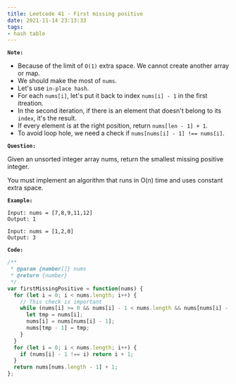 ```yaml
---
title: Leetcode 41 - First missing positive
date: 2021-11-14 23:13:33
tags:
- hash table
---
```

**`Note:`**
- Because of the limit of `O(1)` extra space. We cannot create another array or map.
- We should make the most of `nums`.
- Let's use `in-place hash`.
- For each `nums[i]`, let's put it back to index `nums[i] - 1` in the first itreation.
- In the second iteration, if there is an element that doesn't belong to its `index`, it's the result.
- If every element is at the right position, return `nums[len - 1] + 1`.
- To avoid loop hole, we need a check if `nums[nums[i] - 1] !== nums[i]`.

**`Question:`**

Given an unsorted integer array nums, return the smallest missing positive integer.

You must implement an algorithm that runs in O(n) time and uses constant extra space.

**`Example:`**
```
Input: nums = [7,8,9,11,12]
Output: 1

Input: nums = [1,2,0]
Output: 3
```

**`Code:`**
```javascript
/**
 * @param {number[]} nums
 * @return {number}
 */
var firstMissingPositive = function(nums) {
  for (let i = 0; i < nums.length; i++) {
    // This check is important
    while (nums[i] >= 0 && nums[i] - 1 < nums.length && nums[nums[i] - 1] !== nums[i]) {
      let tmp = nums[i];
      nums[i] = nums[nums[i] - 1];
      nums[tmp - 1] = tmp;
    }
  }
  for (let i = 0; i < nums.length; i++) {
    if (nums[i] - 1 !== i) return i + 1;
  }
  return nums[nums.length - 1] + 1;
}; 
```